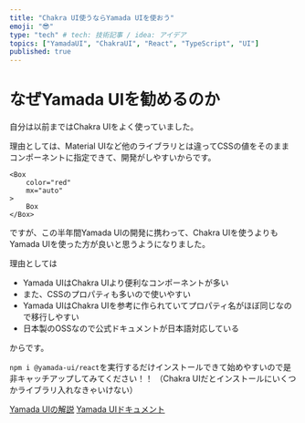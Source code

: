 ```yaml
---
title: "Chakra UI使うならYamada UIを使おう"
emoji: "😎"
type: "tech" # tech: 技術記事 / idea: アイデア
topics: ["YamadaUI", "ChakraUI", "React", "TypeScript", "UI"]
published: true
---
```


# なぜYamada UIを勧めるのか

自分は以前まではChakra UIをよく使っていました。

理由としては、Material UIなど他のライブラリとは違ってCSSの値をそのままコンポーネントに指定できて、開発がしやすいからです。

```tsx
<Box
    color="red"
    mx="auto"
>
    Box
</Box>
```

ですが、この半年間Yamada UIの開発に携わって、Chakra UIを使うよりもYamada UIを使った方が良いと思うようになりました。

理由としては

- Yamada UIはChakra UIより便利なコンポーネントが多い
- また、CSSのプロパティも多いので使いやすい
- Yamada UIはChakra UIを参考に作られていてプロパティ名がほぼ同じなので移行しやすい
- 日本製のOSSなので公式ドキュメントが日本語対応している

からです。

`npm i @yamada-ui/react`を実行するだけインストールできて始めやすいので是非キャッチアップしてみてください！！
（Chakra UIだとインストールにいくつかライブラリ入れなきゃいけない）

[Yamada UIの解説](https://zenn.dev/hirotomoyamada/articles/15b6f46d12841b)
[Yamada UIドキュメント](https://yamada-ui.com/)
